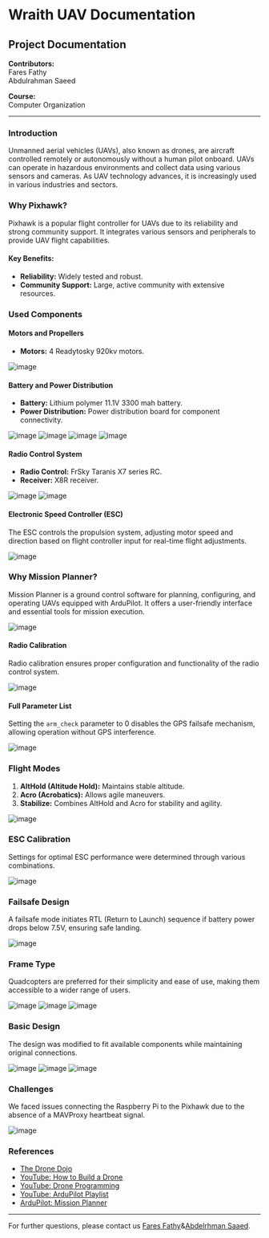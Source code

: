 # Wraith UAV Documentation

## Project Documentation

**Contributors:**  
Fares Fathy  
Abdulrahman Saeed

**Course:**  
Computer Organization

---

### Introduction
Unmanned aerial vehicles (UAVs), also known as drones, are aircraft controlled remotely or autonomously without a human pilot onboard. UAVs can operate in hazardous environments and collect data using various sensors and cameras. As UAV technology advances, it is increasingly used in various industries and sectors.

### Why Pixhawk?
Pixhawk is a popular flight controller for UAVs due to its reliability and strong community support. It integrates various sensors and peripherals to provide UAV flight capabilities.

#### Key Benefits:
- **Reliability:** Widely tested and robust.
- **Community Support:** Large, active community with extensive resources.

### Used Components

#### Motors and Propellers
- **Motors:** 4 Readytosky 920kv motors.
  
![image](https://github.com/user-attachments/assets/d9d2960e-f5b9-456d-bab1-3d8ecbd03d52)


#### Battery and Power Distribution
- **Battery:** Lithium polymer 11.1V 3300 mah battery.
- **Power Distribution:** Power distribution board for component connectivity.
  
![image](https://github.com/user-attachments/assets/4c8b1077-9820-40cf-96db-5330e5720c62)
![image](https://github.com/user-attachments/assets/83457566-232c-49bb-a743-4ba1c7f8745d)
![image](https://github.com/user-attachments/assets/b9bc0ca1-f359-468c-9faf-41ee410dfc1f)
![image](https://github.com/user-attachments/assets/d1e6c723-c920-4700-868c-d5370812d508)


#### Radio Control System
- **Radio Control:** FrSky Taranis X7 series RC.
- **Receiver:** X8R receiver.
  
![image](https://github.com/user-attachments/assets/429f47d9-25bb-4cad-9315-c5a62d6f2a26)
![image](https://github.com/user-attachments/assets/d32f48ca-f040-4064-af92-8e644abba326)


#### Electronic Speed Controller (ESC)
The ESC controls the propulsion system, adjusting motor speed and direction based on flight controller input for real-time flight adjustments.

![image](https://github.com/user-attachments/assets/0c912ff8-ccd8-4e6d-b7c0-2f1bdae09a56)


### Why Mission Planner?
Mission Planner is a ground control software for planning, configuring, and operating UAVs equipped with ArduPilot. It offers a user-friendly interface and essential tools for mission execution.

![image](https://github.com/user-attachments/assets/be004748-31a8-4bd9-abb5-3b4604c9bd64)


#### Radio Calibration
Radio calibration ensures proper configuration and functionality of the radio control system.

![image](https://github.com/user-attachments/assets/4dcd8995-4191-4608-9d49-da0086d4d4b4)


#### Full Parameter List
Setting the `arm_check` parameter to 0 disables the GPS failsafe mechanism, allowing operation without GPS interference.

![image](https://github.com/user-attachments/assets/4aebf39c-55d1-4948-8649-8cbc7e2cdb12)


### Flight Modes
1. **AltHold (Altitude Hold):** Maintains stable altitude.
2. **Acro (Acrobatics):** Allows agile maneuvers.
3. **Stabilize:** Combines AltHold and Acro for stability and agility.

![image](https://github.com/user-attachments/assets/9d46663e-dda6-4b27-837f-e8a01496539e)


### ESC Calibration
Settings for optimal ESC performance were determined through various combinations.

![image](https://github.com/user-attachments/assets/0902accb-438c-44a4-bffc-cd2f9fa84c7b)


### Failsafe Design
A failsafe mode initiates RTL (Return to Launch) sequence if battery power drops below 7.5V, ensuring safe landing.

![image](https://github.com/user-attachments/assets/8cc1a4e1-ef8f-4533-88fc-cddc5ff25ae9)


### Frame Type
Quadcopters are preferred for their simplicity and ease of use, making them accessible to a wider range of users.

![image](https://github.com/user-attachments/assets/cd5827e5-3315-4a3a-8885-62cb7df1cef8)
![image](https://github.com/user-attachments/assets/18d29490-f75e-4fe7-87f1-593857001c55)
![image](https://github.com/user-attachments/assets/34423f4c-f4fd-4fa8-a615-f66b252e0d0d)


### Basic Design
The design was modified to fit available components while maintaining original connections.

![image](https://github.com/user-attachments/assets/65ce3c0c-0184-458a-b3f5-0c202d9b256f)
![image](https://github.com/user-attachments/assets/c4c468af-8cf2-4cff-b258-ad598bec7906)
![image](https://github.com/user-attachments/assets/b1959fcc-9595-4937-a80d-ed41c147d10e)


### Challenges
We faced issues connecting the Raspberry Pi to the Pixhawk due to the absence of a MAVProxy heartbeat signal.

![image](https://github.com/user-attachments/assets/42fc3703-090c-4e94-ba49-43f37e53f36a)


### References
- [The Drone Dojo](https://www.youtube.com/@thedronedojo3624)
- [YouTube: How to Build a Drone](https://www.youtube.com/watch?v=qmxEx28N56s)
- [YouTube: Drone Programming](https://www.youtube.com/watch?v=2Rikb6hRl5g)
- [YouTube: ArduPilot Playlist](https://www.youtube.com/playlist?list=PLk5osPy4f_U8Muv7KwCvg5C5wtEcCIjjf)
- [ArduPilot: Mission Planner](https://ardupilot.org/planner/docs/common-connect-mission-planner-autopilot.html)

---

For further questions, please contact us  [Fares Fathy](mailto:ffathy2004@gmail.com)&[Abdelrhman Saaed](abdosaaed749@gmail.com).
